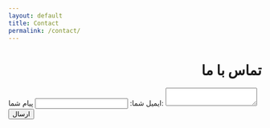 ```yaml
---
layout: default
title: Contact
permalink: /contact/
---
```


<div style="text-align:right;">
<h1>تماس با ما</h1>
</div>
<!-- <p>If you'd like to get in touch, you can email me at: <a href="mailto:your@email.com">your@email.com</a></p> -->

<div class="form-container">
<form 
    action="https://formspree.io/f/xgvkggzd" 
    method="POST"
>
  <label>ایمیل شما: </label>
  <input type="email" name="_replyto" required>
  <label>پیام شما: </label>
  <textarea name="message" required></textarea>
  <button type="submit">ارسال</button>
</form>
</div>
